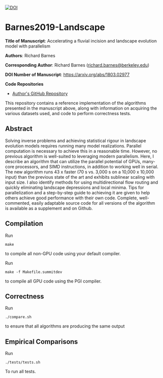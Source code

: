 [![DOI](https://zenodo.org/badge/110618450.svg)](https://zenodo.org/badge/latestdoi/110618450)

Barnes2019-Landscape
============================


**Title of Manuscript**:
Accelerating a fluvial incision and landscape evolution model with parallelism

**Authors**: Richard Barnes

**Corresponding Author**: Richard Barnes (richard.barnes@berkeley.edu)

**DOI Number of Manuscript**: https://arxiv.org/abs/1803.02977

**Code Repositories**
 * [Author's GitHub Repository](https://github.com/r-barnes/Barnes2018-Landscape)

This repository contains a reference implementation of the algorithms presented
in the manuscript above, along with information on acquiring the various
datasets used, and code to perform correctness tests.



Abstract
--------

Solving inverse problems and achieving statistical rigour in landscape evolution
models requires running many model realizations. Parallel computation is
necessary to achieve this in a reasonable time. However, no previous algorithm
is well-suited to leveraging modern parallelism. Here, I describe an algorithm
that can utilize the parallel potential of GPUs, many-core processors, and SIMD
instructions, in addition to working well in serial. The new algorithm runs 43 x
faster (70 s vs. 3,000 s on a 10,000 x 10,000 input) than the previous state of
the art and exhibits sublinear scaling with input size. I also identify methods
for using multidirectional flow routing and quickly eliminating landscape
depressions and local minima. Tips for parallelization and a step-by-step guide
to achieving it are given to help others achieve good performance with their own
code. Complete, well-commented, easily adaptable source code for all versions of
the algorithm is available as a supplement and on Github.



Compilation
-----------

Run

    make

to compile all non-GPU code using your default compiler.

Run

    make -f Makefile.summitdev

to compile all GPU code using the PGI compiler.



Correctness
-----------

Run

    ./compare.sh

to ensure that all algorithms are producing the same output



Empirical Comparisons
---------------------

Run

    ./tests/tests.sh

To run all tests.
